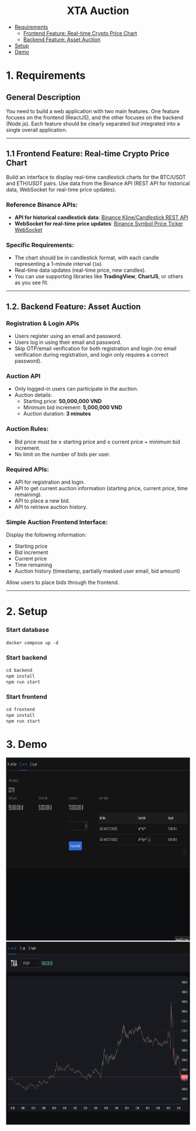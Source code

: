 <h1 align="center">
  <div>
    XTA Auction
  </div>
</h1>

<!-- TOC depthFrom:1 depthTo:3 -->
- [Requirements](#1-requirements)
    - [Frontend Feature: Real-time Crypto Price Chart](#11-frontend-feature-real-time-crypto-price-chart)
    - [Backend Feature: Asset Auction](#12-backend-feature-asset-auction)
- [Setup](#2-setup)
- [Demo](#3-demo)
<!-- /TOC -->

# 1. Requirements

## General Description
You need to build a web application with two main features. One feature focuses on the frontend (ReactJS), and the other focuses on the backend (Node.js). Each feature should be clearly separated but integrated into a single overall application.

---

## 1.1 Frontend Feature: Real-time Crypto Price Chart

Build an interface to display real-time candlestick charts for the BTC/USDT and ETH/USDT pairs. Use data from the Binance API (REST API for historical data, WebSocket for real-time price updates).

### Reference Binance APIs:
- **API for historical candlestick data**:
  [Binance Kline/Candlestick REST API](https://binance-docs.github.io/apidocs/spot/en/#kline-candlestick-data)
- **WebSocket for real-time price updates**:
  [Binance Symbol Price Ticker WebSocket](https://binance-docs.github.io/apidocs/spot/en/#individual-symbol-ticker-streams)

### Specific Requirements:
- The chart should be in candlestick format, with each candle representing a 1-minute interval (`1m`).
- Real-time data updates (real-time price, new candles).
- You can use supporting libraries like **TradingView**, **ChartJS**, or others as you see fit.

---

## 1.2. Backend Feature: Asset Auction

### Registration & Login APIs
- Users register using an email and password.
- Users log in using their email and password.
- Skip OTP/email verification for both registration and login (no email verification during registration, and login only requires a correct password).

### Auction API
- Only logged-in users can participate in the auction.
- Auction details:
    - Starting price: **50,000,000 VND**
    - Minimum bid increment: **5,000,000 VND**
    - Auction duration: **3 minutes**

### Auction Rules:
- Bid price must be ≥ starting price and ≥ current price + minimum bid increment.
- No limit on the number of bids per user.

### Required APIs:
- API for registration and login.
- API to get current auction information (starting price, current price, time remaining).
- API to place a new bid.
- API to retrieve auction history.

### Simple Auction Frontend Interface:
Display the following information:
- Starting price
- Bid increment
- Current price
- Time remaining
- Auction history (timestamp, partially masked user email, bid amount)

Allow users to place bids through the frontend.

---

# 2. Setup

### Start database
```shell
docker compose up -d
```

### Start backend
```shell
cd backend
npm install
npm run start
```

### Start frontend
```shell
cd frontend
npm install
npm run start
```

# 3. Demo

<div align="center">
  <img height="500px" src="https://raw.githubusercontent.com/zunsakai/xta-auction-demo/refs/heads/main/example/auction.png" />
</div>
<div align="center">
  <img height="500px" src="https://raw.githubusercontent.com/zunsakai/xta-auction-demo/refs/heads/main/example/live-chart.png" />
</div>
